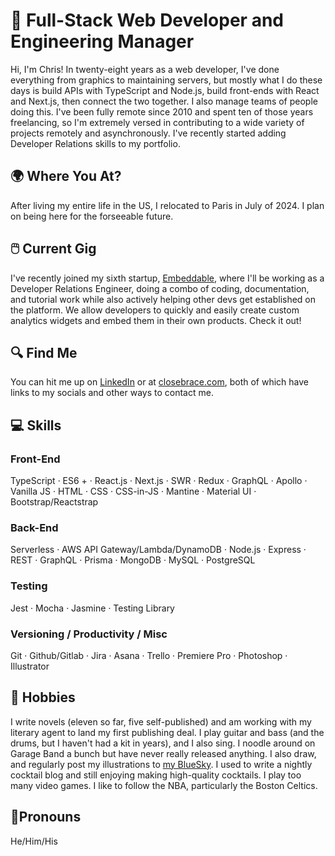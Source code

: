 # 👋 Full-Stack Web Developer and Engineering Manager

Hi, I'm Chris! In twenty-eight years as a web developer, I've done everything from graphics to maintaining servers, but mostly what I do these days is build APIs with TypeScript and Node.js, build front-ends with React and Next.js, then connect the two together. I also manage teams of people doing this. I've been fully remote since 2010 and spent ten of those years freelancing, so I'm extremely versed in contributing to a wide variety of projects remotely and asynchronously. I've recently started adding Developer Relations skills to my portfolio.

## 🌍 Where You At?

After living my entire life in the US, I relocated to Paris in July of 2024. I plan on being here for the forseeable future.

## 🖱️ Current Gig

I've recently joined my sixth startup, [Embeddable](https://embeddable.com), where I'll be working as a Developer Relations Engineer, doing a combo of coding, documentation, and tutorial work while also actively helping other devs get established on the platform. We allow developers to quickly and easily create custom analytics widgets and embed them in their own products. Check it out!

## 🔍 Find Me

You can hit me up on [LinkedIn](https://linkedin.com/in/cwbuecheler) or at [closebrace.com](https://closebrace.com), both of which have links to my socials and other ways to contact me.

## 💻 Skills

### Front-End
TypeScript · ES6 + · React.js · Next.js · SWR · Redux · GraphQL · Apollo · Vanilla JS · HTML · CSS · CSS-in-JS · Mantine · Material UI · Bootstrap/Reactstrap

### Back-End
Serverless · AWS API Gateway/Lambda/DynamoDB · Node.js · Express · REST · GraphQL · Prisma · MongoDB · MySQL · PostgreSQL

### Testing
Jest · Mocha · Jasmine · Testing Library

### Versioning / Productivity / Misc
Git · Github/Gitlab · Jira · Asana · Trello · Premiere Pro · Photoshop · Illustrator

## 🎸 Hobbies 

I write novels (eleven so far, five self-published) and am working with my literary agent to land my first publishing deal. I play guitar and bass (and the drums, but I haven't had a kit in years), and I also sing. I noodle around on Garage Band a bunch but have never really released anything. I also draw, and regularly post my illustrations to [my BlueSky](https://bsky.app/profile/cwbuecheler.com). I used to write a nightly cocktail blog and still enjoying making high-quality cocktails. I play too many video games. I like to follow the NBA, particularly the Boston Celtics.

## 🤔Pronouns

He/Him/His
